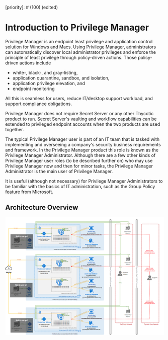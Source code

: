 [title]: # (Introduction to Privilege Manager)
[tags]: # (Privilege Manager,Intro,)
[priority]: # (100) (edited) 
# Introduction to Privilege Manager

Privilege Manager is an endpoint least privilege and application control solution for Windows and Macs. Using Privilege Manager, administrators can automatically discover local administrator privileges and enforce the principle of least privilege through policy-driven actions. Those policy-driven actions include

* white-, black-, and gray-listing,
* application quarantine, sandbox, and isolation,
* application privilege elevation, and
* endpoint monitoring

All this is seamless for users, reduce IT/desktop support workload, and support compliance obligations.

Privilege Manager does not require Secret Server or any other Thycotic product to run. Secret Server's vaulting and workflow capabilities can be extended to privileged endpoint accounts when the two products are used together.

The typical Privilege Manager user is part of an IT team that is tasked with implementing and overseeing a company's security business requirements and framework. In the Privilege Manager product this role is known as the Privilege Manager Administrator. Although there are a few other kinds of Privilege Manager user roles (to be described further on) who may use Privilege Manager now and then for minor tasks, the Privilege Manager Administrator is the main user of Privilege Manager.

It is useful (although not necessary) for Privilege Manager Administrators to be familiar with the basics of IT administration, such as the Group Policy feature from Microsoft.

## Architecture Overview

![PM Implementation Overview](../pm/ug/images/pm_estate.png)

<!--
### General Architecture

![PM General Architecture](../pm/ug/images/pm_arch.png)

### Cloud Architecture for Azure and Amazon AWS Hosted Environments

![PM Cloud Architecture](../pm/ug/images/pm_arch_cloud.png)

### Proxy or Azure Bus Architecture for Environments without Internet Access

![PM No Internet](../pm/ug/images/pm_arch_nowww.png)
-->
